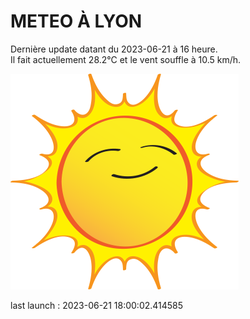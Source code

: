 # METEO À LYON

Dernière update datant du 2023-06-21 à 16 heure.  
Il fait actuellement 28.2°C et le vent souffle à 10.5 km/h.      

![](./.github/sun.png)

last launch : 2023-06-21 18:00:02.414585
